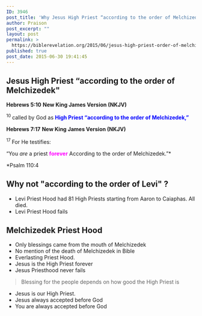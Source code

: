 ```yaml
---
ID: 3946
post_title: 'Why Jesus High Priest “according to the order of Melchizedek&#8221;?'
author: Praison
post_excerpt: ""
layout: post
permalink: >
  https://biblerevelation.org/2015/06/jesus-high-priest-order-of-melchizedek/
published: true
post_date: 2015-06-30 19:41:45
---
```

<h2>Jesus High Priest “according to the order of Melchizedek"</h2>
<strong>Hebrews 5:10</strong>
<strong> New King James Version (NKJV)</strong>
<p class="first-line-none"><span id="en-NKJV-30041" class="text Heb-5-10"><sup class="versenum">10 </sup>called by God as <span style="color: #0000ff;"><strong>High Priest <span class="oblique">“according to the order of Melchizedek,”</span></strong></span></span></p>
<strong>Hebrews 7:17</strong>
<strong> New King James Version (NKJV)</strong>

<span id="en-NKJV-30082" class="text Heb-7-17"><sup class="versenum">17 </sup>For He testifies:</span>
<div class="poetry top-1">
<p class="line"><span class="text Heb-7-17"><span class="oblique">“You</span> <i>are</i> <span class="oblique">a priest <span style="color: #ff00ff;"><strong>forever</strong></span></span></span>
<span class="text Heb-7-17"><span class="oblique">According to the order of Melchizedek.”*</span></span></p>
<p class="line">*Psalm 110:4</p>

<h2>Why not "according to the order of Levi" ?</h2>
<ul>
	<li>Levi Priest Hood had 81 High Priests starting from Aaron to Caiaphas. All died.</li>
	<li>Levi Priest Hood fails</li>
</ul>
<h2 class="line">Melchizedek Priest Hood</h2>
<ul>
	<li>Only blessings came from the mouth of Melchizedek</li>
	<li>No mention of the death of Melchizedek in Bible</li>
	<li>Everlasting Priest Hood.</li>
	<li>Jesus is the High Priest forever</li>
	<li>Jesus Priesthood never fails</li>
</ul>
<blockquote>Blessing for the people depends on how good the High Priest is</blockquote>
<ul>
	<li>Jesus is our High Priest.</li>
	<li>Jesus always accepted before God</li>
	<li>You are always accepted before God</li>
</ul>
</div>